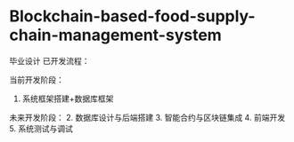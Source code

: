 # Blockchain-based-food-supply-chain-management-system
毕业设计
已开发流程：

当前开发阶段：
1. 系统框架搭建+数据库框架

未来开发阶段：
2. 数据库设计与后端搭建
3. 智能合约与区块链集成
4. 前端开发
5. 系统测试与调试

